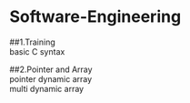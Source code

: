 # Software-Engineering

##1.Training  
basic C syntax

##2.Pointer and Array  
pointer 
dynamic array  
multi dynamic array
